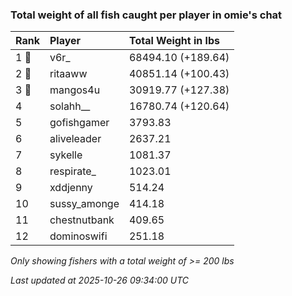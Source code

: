 ### Total weight of all fish caught per player in omie's chat

| Rank  | Player       | Total Weight in lbs |
|:------|:-------------|:--------------------|
| 1 🥇  | v6r_         | 68494.10 (+189.64)  |
| 2 🥈  | ritaaww      | 40851.14 (+100.43)  |
| 3 🥉  | mangos4u     | 30919.77 (+127.38)  |
| 4     | solahh__     | 16780.74 (+120.64)  |
| 5     | gofishgamer  | 3793.83             |
| 6     | aliveleader  | 2637.21             |
| 7     | sykelle      | 1081.37             |
| 8     | respirate_   | 1023.01             |
| 9     | xddjenny     | 514.24              |
| 10    | sussy_amonge | 414.18              |
| 11    | chestnutbank | 409.65              |
| 12    | dominoswifi  | 251.18              |

_Only showing fishers with a total weight of >= 200 lbs_

_Last updated at 2025-10-26 09:34:00 UTC_